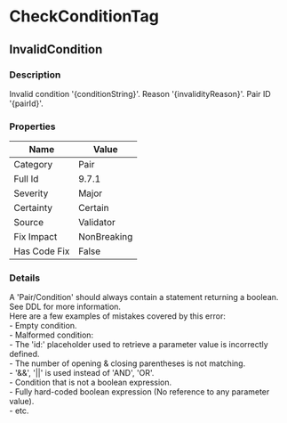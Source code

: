 ﻿---  
uid: Validator_9_7_1  
---

# CheckConditionTag

## InvalidCondition

### Description

Invalid condition '{conditionString}'. Reason '{invalidityReason}'. Pair ID '{pairId}'.

### Properties

| Name         | Value       |
| ------------ | ----------- |
| Category     | Pair        |
| Full Id      | 9.7.1       |
| Severity     | Major       |
| Certainty    | Certain     |
| Source       | Validator   |
| Fix Impact   | NonBreaking |
| Has Code Fix | False       |

### Details

A 'Pair\/Condition' should always contain a statement returning a boolean.  
See DDL for more information.  
Here are a few examples of mistakes covered by this error:  
\- Empty condition.  
\- Malformed condition:  
  \- The 'id:' placeholder used to retrieve a parameter value is incorrectly defined.  
  \- The number of opening & closing parentheses is not matching.  
  \- '&&', '\|\|' is used instead of 'AND', 'OR'.  
\- Condition that is not a boolean expression.  
\- Fully hard\-coded boolean expression (No reference to any parameter value).  
\- etc.
